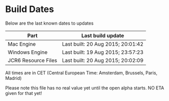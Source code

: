 # Build Dates

Below are the last known dates to updates

Part | Last build update
-----|-----
Mac Engine | Last built: 20 Aug 2015; 20:01:42
Windows Engine | Last built: 19 Aug 2015; 23:57:23
JCR6 Resource Files | Last built: 20 Aug 2015; 20:02:09
All times are in CET (Central European Time: Amsterdam, Brussels, Paris, Madrid)


Please note this file has no real value yet until the open alpha starts. NO ETA given for that yet!
